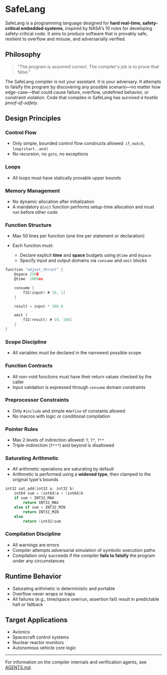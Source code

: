 # SafeLang

SafeLang is a programming language designed for **hard real-time, safety-critical embedded systems**, inspired by NASA's 10 rules for developing safety-critical code. It aims to produce software that is provably safe, resilient to overflow and misuse, and adversarially verified.

## Philosophy

> "The program is assumed correct. The compiler's job is to prove that false."

The SafeLang compiler is not your assistant. It is your adversary. It attempts to falsify the program by discovering any possible scenario—no matter how edge-case—that could cause failure, overflow, undefined behavior, or constraint violation. Code that compiles in SafeLang has *survived a hostile proof-of-safety*.

## Design Principles

### Control Flow

* Only simple, bounded control flow constructs allowed: `if`, `match`, `loop(start..end)`
* No recursion, no `goto`, no exceptions

### Loops

* All loops must have statically provable upper bounds

### Memory Management

* No dynamic allocation after initialization
* A mandatory `@init` function performs setup-time allocation and must run before other code

### Function Structure

* Max 50 lines per function (one line per statement or declaration)
* Each function must:

  * Declare explicit **time** and **space** budgets using `@time` and `@space`
  * Specify input and output domains via `consume` and `emit` blocks

```c
function "adjust_thrust" {
    @space 256B
    @time  1000ns

    consume {
        f32(input) # [0, 1]
    }

    result = input * 100.0

    emit {
        f32(result) # [0, 100]
    }
}
```

### Scope Discipline

* All variables must be declared in the narrowest possible scope

### Function Contracts

* All non-void functions must have their return values checked by the caller
* Input validation is expressed through `consume` domain constraints

### Preprocessor Constraints

* Only `#include` and simple `#define` of constants allowed
* No macros with logic or conditional compilation

### Pointer Rules

* Max 2 levels of indirection allowed: `T`, `T*`, `T**`
* Triple-indirection (`T***`) and beyond is disallowed

### Saturating Arithmetic

* All arithmetic operations are saturating by default
* Arithmetic is performed using a **widened type**, then clamped to the original type's bounds

```c
int32 sat_add(int32 a, int32 b)
    int64 sum = (int64)a + (int64)b
    if sum > INT32_MAX
        return INT32_MAX
    else if sum < INT32_MIN
        return INT32_MIN
    else
        return (int32)sum
```

### Compilation Discipline

* All warnings are errors
* Compiler attempts adversarial simulation of symbolic execution paths
* Compilation only succeeds if the compiler **fails to falsify** the program under any circumstances

## Runtime Behavior

* Saturating arithmetic is deterministic and portable
* Overflow never wraps or traps
* All failures (e.g., time/space overrun, assertion fail) result in predictable halt or fallback

## Target Applications

* Avionics
* Spacecraft control systems
* Nuclear reactor monitors
* Autonomous vehicle core logic

---

For information on the compiler internals and verification agents, see [AGENTS.md](AGENTS.md).
